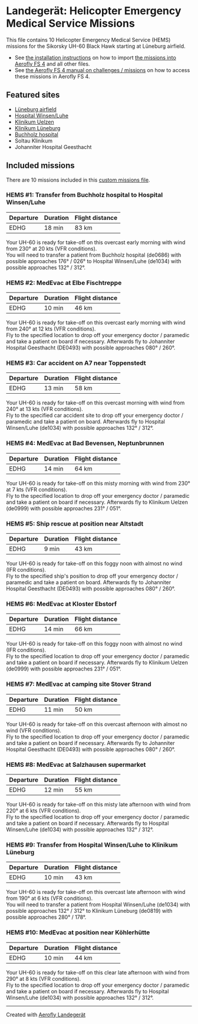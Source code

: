 # Landegerät: Helicopter Emergency Medical Service Missions

This file contains 10 Helicopter Emergency Medical Service (HEMS) missions for the Sikorsky UH-60 Black Hawk starting at Lüneburg airfield.

- See [the installation instructions](https://fboes.github.io/aerofly-missions/docs/generic-installation.html) on how to import [the missions into Aerofly FS 4](missions/custom_missions_user.tmc) and all other files.
- See [the Aerofly FS 4 manual on challenges / missions](https://www.aerofly.com/tutorials/missions/) on how to access these missions in Aerofly FS 4.

## Featured sites

- [Lüneburg airfield](https://aip.dfs.de/BasicVFR/)
- [Hospital Winsen/Luhe](https://aip.dfs.de/BasicVFR/)
- [Klinikum Uelzen](https://aip.dfs.de/BasicVFR/)
- [Klinikum Lüneburg](https://aip.dfs.de/BasicVFR/)
- [Buchholz hospital](https://aip.dfs.de/BasicVFR/)
- Soltau Klinikum
- Johanniter Hospital Geesthacht

## Included missions

There are 10 missions included in this [custom missions file](missions/custom_missions_user.tmc).

### HEMS #1: Transfer from Buchholz hospital to Hospital Winsen/Luhe

| Departure | Duration | Flight distance |
| --------- | -------- | --------------- |
| EDHG      | 18 min   | 83 km           |

Your UH-60 is ready for take-off on this overcast early morning with wind from 230° at 20 kts (VFR conditions).  
You will need to transfer a patient from Buchholz hospital (de0686) with possible approaches 176° / 026° to Hospital Winsen/Luhe (de1034) with possible approaches 132° / 312°.

### HEMS #2: MedEvac at Elbe Fischtreppe

| Departure | Duration | Flight distance |
| --------- | -------- | --------------- |
| EDHG      | 10 min   | 46 km           |

Your UH-60 is ready for take-off on this overcast early morning with wind from 240° at 12 kts (VFR conditions).  
Fly to the specified location to drop off your emergency doctor / paramedic and take a patient on board if necessary. Afterwards fly to Johanniter Hospital Geesthacht (DE0493) with possible approaches 080° / 260°.

### HEMS #3: Car accident on A7 near Toppenstedt

| Departure | Duration | Flight distance |
| --------- | -------- | --------------- |
| EDHG      | 13 min   | 58 km           |

Your UH-60 is ready for take-off on this overcast morning with wind from 240° at 13 kts (VFR conditions).  
Fly to the specified car accident site to drop off your emergency doctor / paramedic and take a patient on board. Afterwards fly to Hospital Winsen/Luhe (de1034) with possible approaches 132° / 312°.

### HEMS #4: MedEvac at Bad Bevensen, Neptunbrunnen

| Departure | Duration | Flight distance |
| --------- | -------- | --------------- |
| EDHG      | 14 min   | 64 km           |

Your UH-60 is ready for take-off on this misty morning with wind from 230° at 7 kts (VFR conditions).  
Fly to the specified location to drop off your emergency doctor / paramedic and take a patient on board if necessary. Afterwards fly to Klinikum Uelzen (de0999) with possible approaches 231° / 051°.

### HEMS #5: Ship rescue at position near Altstadt

| Departure | Duration | Flight distance |
| --------- | -------- | --------------- |
| EDHG      | 9 min    | 43 km           |

Your UH-60 is ready for take-off on this foggy noon with almost no wind (IFR conditions).  
Fly to the specified ship's position to drop off your emergency doctor / paramedic and take a patient on board. Afterwards fly to Johanniter Hospital Geesthacht (DE0493) with possible approaches 080° / 260°.

### HEMS #6: MedEvac at Kloster Ebstorf

| Departure | Duration | Flight distance |
| --------- | -------- | --------------- |
| EDHG      | 14 min   | 66 km           |

Your UH-60 is ready for take-off on this foggy noon with almost no wind (IFR conditions).  
Fly to the specified location to drop off your emergency doctor / paramedic and take a patient on board if necessary. Afterwards fly to Klinikum Uelzen (de0999) with possible approaches 231° / 051°.

### HEMS #7: MedEvac at camping site Stover Strand

| Departure | Duration | Flight distance |
| --------- | -------- | --------------- |
| EDHG      | 11 min   | 50 km           |

Your UH-60 is ready for take-off on this overcast afternoon with almost no wind (VFR conditions).  
Fly to the specified location to drop off your emergency doctor / paramedic and take a patient on board if necessary. Afterwards fly to Johanniter Hospital Geesthacht (DE0493) with possible approaches 080° / 260°.

### HEMS #8: MedEvac at Salzhausen supermarket

| Departure | Duration | Flight distance |
| --------- | -------- | --------------- |
| EDHG      | 12 min   | 55 km           |

Your UH-60 is ready for take-off on this misty late afternoon with wind from 220° at 6 kts (VFR conditions).  
Fly to the specified location to drop off your emergency doctor / paramedic and take a patient on board if necessary. Afterwards fly to Hospital Winsen/Luhe (de1034) with possible approaches 132° / 312°.

### HEMS #9: Transfer from Hospital Winsen/Luhe to Klinikum Lüneburg

| Departure | Duration | Flight distance |
| --------- | -------- | --------------- |
| EDHG      | 10 min   | 43 km           |

Your UH-60 is ready for take-off on this overcast late afternoon with wind from 190° at 6 kts (VFR conditions).  
You will need to transfer a patient from Hospital Winsen/Luhe (de1034) with possible approaches 132° / 312° to Klinikum Lüneburg (de0819) with possible approaches 280° / 178°.

### HEMS #10: MedEvac at position near Köhlerhütte

| Departure | Duration | Flight distance |
| --------- | -------- | --------------- |
| EDHG      | 10 min   | 44 km           |

Your UH-60 is ready for take-off on this clear late afternoon with wind from 290° at 8 kts (VFR conditions).  
Fly to the specified location to drop off your emergency doctor / paramedic and take a patient on board if necessary. Afterwards fly to Hospital Winsen/Luhe (de1034) with possible approaches 132° / 312°.

---

Created with [Aerofly Landegerät](https://github.com/fboes/aerofly-patterns)
